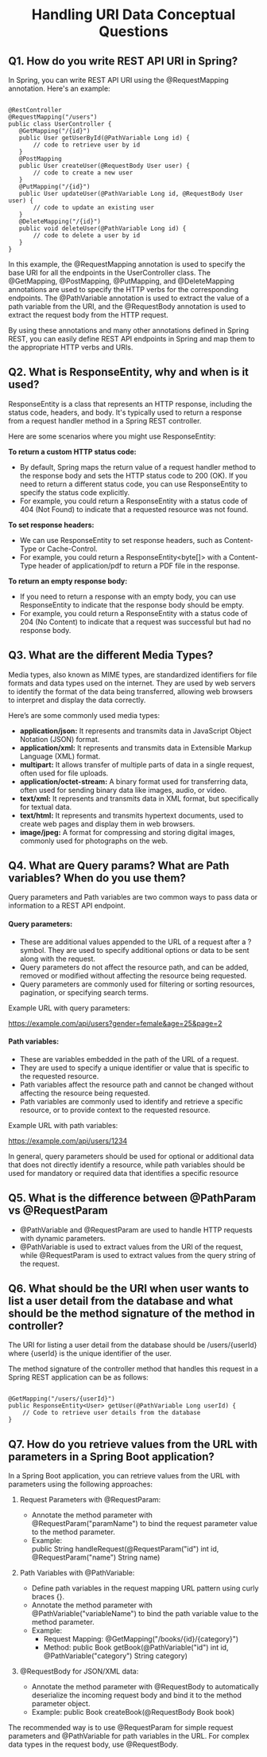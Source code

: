 <h1 align="center">
  Handling URI Data Conceptual Questions
</h1>

## Q1. How do you write REST API URI in Spring?
In Spring, you can write REST API URI using the @RequestMapping annotation. Here's an example:

```

@RestController
@RequestMapping("/users")
public class UserController {
   @GetMapping("/{id}")
   public User getUserById(@PathVariable Long id) {
       // code to retrieve user by id
   }
   @PostMapping
   public User createUser(@RequestBody User user) {
       // code to create a new user
   }
   @PutMapping("/{id}")
   public User updateUser(@PathVariable Long id, @RequestBody User user) {
       // code to update an existing user
   }
   @DeleteMapping("/{id}")
   public void deleteUser(@PathVariable Long id) {
       // code to delete a user by id
   }
}

```

In this example, the @RequestMapping annotation is used to specify the base URI for all the endpoints in the UserController class. The @GetMapping, @PostMapping, @PutMapping, and @DeleteMapping annotations are used to specify the HTTP verbs for the corresponding endpoints. The @PathVariable annotation is used to extract the value of a path variable from the URI, and the @RequestBody annotation is used to extract the request body from the HTTP request.

By using these annotations and many other annotations defined in Spring REST, you can easily define REST API endpoints in Spring and map them to the appropriate HTTP verbs and URIs.

## Q2. What is ResponseEntity, why and when is it used?
ResponseEntity is a class that represents an HTTP response, including the status code, headers, and body. It's typically used to return a response from a request handler method in a Spring REST controller.

Here are some scenarios where you might use ResponseEntity:

**To return a custom HTTP status code:**
  - By default, Spring maps the return value of a request handler method to the response body and sets the HTTP status code to 200 (OK). If you need to return a different status code, you can use ResponseEntity to specify the status code explicitly.
  - For example, you could return a ResponseEntity<String> with a status code of 404 (Not Found) to indicate that a requested resource was not found.

**To set response headers:**
  - We can use ResponseEntity to set response headers, such as Content-Type or Cache-Control.
  - For example, you could return a ResponseEntity<byte[]> with a Content-Type header of application/pdf to return a PDF file in the response.

**To return an empty response body:**
  - If you need to return a response with an empty body, you can use ResponseEntity<Void> to indicate that the response body should be empty.
  - For example, you could return a ResponseEntity<Void> with a status code of 204 (No Content) to indicate that a request was successful but had no response body.    

## Q3. What are the different Media Types?
Media types, also known as MIME types, are standardized identifiers for file formats and data types used on the internet. They are used by web servers to identify the format of the data being transferred, allowing web browsers to interpret and display the data correctly.

Here’s are some commonly used media types:

- **application/json:** It represents and transmits data in JavaScript Object Notation (JSON) format.
- **application/xml:** It represents and transmits data in Extensible Markup Language (XML) format.
- **multipart:** It allows transfer of multiple parts of data in a single request, often used for file uploads.
- **application/octet-stream:** A binary format used for transferring data, often used for sending binary data like images, audio, or video.
- **text/xml:** It represents and transmits data in XML format, but specifically for textual data.
- **text/html:** It represents and transmits hypertext documents, used to create web pages and display them in web browsers.
- **image/jpeg:** A format for compressing and storing digital images, commonly used for photographs on the web.


## Q4. What are Query params? What are Path variables? When do you use them?
Query parameters and Path variables are two common ways to pass data or information to a REST API endpoint.

#### Query parameters:
- These are additional values appended to the URL of a request after a ? symbol. They are used to specify additional options or data to be sent along with the request.
- Query parameters do not affect the resource path, and can be added, removed or modified without affecting the resource being requested.
- Query parameters are commonly used for filtering or sorting resources, pagination, or specifying search terms.

Example URL with query parameters:

  https://example.com/api/users?gender=female&age=25&page=2

#### Path variables:
- These are variables embedded in the path of the URL of a request.
- They are used to specify a unique identifier or value that is specific to the requested resource.
- Path variables affect the resource path and cannot be changed without affecting the resource being requested.
- Path variables are commonly used to identify and retrieve a specific resource, or to provide context to the requested resource.

Example URL with path variables:

https://example.com/api/users/1234

In general, query parameters should be used for optional or additional data that does not directly identify a resource, while path variables should be used for mandatory or required data that identifies a specific resource


## Q5. What is the difference between @PathParam vs @RequestParam
- @PathVariable and @RequestParam are used to handle HTTP requests with dynamic parameters.
- @PathVariable is used to extract values from the URI of the request, while @RequestParam is used to extract values from the query string of the request.

## Q6. What should be the URI when user wants to list a user detail from the database and what should be the method signature of the method in controller?
The URI for listing a user detail from the database should be /users/{userId} where {userId} is the unique identifier of the user.

The method signature of the controller method that handles this request in a Spring REST application can be as follows:

```

@GetMapping("/users/{userId}")
public ResponseEntity<User> getUser(@PathVariable Long userId) {
    // Code to retrieve user details from the database
}

```

## Q7. How do you retrieve values from the URL with parameters in a Spring Boot application?
In a Spring Boot application, you can retrieve values from the URL with parameters using the following approaches:

1. Request Parameters with @RequestParam:
    - Annotate the method parameter with @RequestParam("paramName") to bind the request parameter value to the method parameter.
    - Example: <br>
        public String handleRequest(@RequestParam("id") int id, @RequestParam("name") String name)
 
2. Path Variables with @PathVariable:
     - Define path variables in the request mapping URL pattern using curly braces {}.
     - Annotate the method parameter with @PathVariable("variableName") to bind the path variable value to the method parameter.
     - Example:<br>
         - Request Mapping:  @GetMapping("/books/{id}/{category}")
         - Method: public Book getBook(@PathVariable("id") int id, @PathVariable("category") String category)
 
3. @RequestBody for JSON/XML data:
     - Annotate the method parameter with @RequestBody to automatically deserialize the incoming request body and bind it to the method parameter object.
     - Example: public Book createBook(@RequestBody Book book)

The recommended way is to use @RequestParam for simple request parameters and @PathVariable for path variables in the URL. For complex data types in the request body, use @RequestBody.
